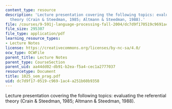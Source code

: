 ```yaml
---
content_type: resource
description: 'Lecture presentation covering the following topics: evaluating the referential
  theory (Crain & Steedman, 1985; Altmann & Steedman, 1988).'
file: /courses/9-591j-language-processing-fall-2004/dc7d9f170519c9691ac4a251b60b9358_1025_sem_prag.pdf
file_size: 295307
file_type: application/pdf
learning_resource_types:
- Lecture Notes
license: https://creativecommons.org/licenses/by-nc-sa/4.0/
ocw_type: OCWFile
parent_title: Lecture Notes
parent_type: CourseSection
parent_uid: aa44dd02-db91-b2ea-f5a4-cec1a2777037
resourcetype: Document
title: 1025_sem_prag.pdf
uid: dc7d9f17-0519-c969-1ac4-a251b60b9358
---
```

Lecture presentation covering the following topics: evaluating the referential theory (Crain & Steedman, 1985; Altmann & Steedman, 1988).